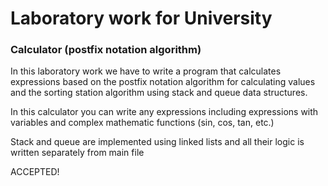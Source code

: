 # Laboratory work for University

### Calculator (postfix notation algorithm)

In this laboratory work we have to write a program that calculates expressions based on the postfix notation algorithm for calculating values and the sorting station algorithm using stack and queue data structures.

In this calculator you can write any expressions including expressions with variables and complex mathematic functions (sin, cos, tan, etc.)

Stack and queue are implemented using linked lists and all their logic is written separately from main file

ACCEPTED!